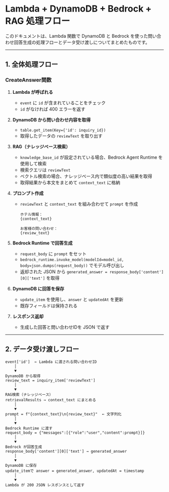 # Lambda + DynamoDB + Bedrock + RAG 処理フロー

このドキュメントは、Lambda 関数で DynamoDB と Bedrock を使った問い合わせ回答生成の処理フローとデータ受け渡しについてまとめたものです。

---

## 1. 全体処理フロー
### CreateAnswer関数

1. **Lambda が呼ばれる**

   * `event` に `id` が含まれていることをチェック
   * `id` がなければ 400 エラーを返す

2. **DynamoDB から問い合わせ内容を取得**

   * `table.get_item(Key={'id': inquiry_id})`
   * 取得したデータの `reviewText` を取り出す

3. **RAG（ナレッジベース検索）**

   * `knowledge_base_id` が設定されている場合、Bedrock Agent Runtime を使用して検索
   * 検索クエリは `reviewText`
   * ベクトル検索の場合、ナレッジベース内で類似度の高い結果を取得
   * 取得結果から本文をまとめて `context_text` に格納

4. **プロンプト作成**

   * `reviewText` と `context_text` を組み合わせて `prompt` を作成

     ```text
     ホテル情報：
     {context_text}

     お客様の問い合わせ：
     {review_text}
     ```

5. **Bedrock Runtime で回答生成**

   * `request_body` に `prompt` をセット
   * `bedrock_runtime.invoke_model(modelId=model_id, body=json.dumps(request_body))` でモデル呼び出し
   * 返却された JSON から `generated_answer = response_body['content'][0]['text']` を取得

6. **DynamoDB に回答を保存**

   * `update_item` を使用し、`answer` と `updatedAt` を更新
   * 既存フィールドは保持される

7. **レスポンス返却**

   * 生成した回答と問い合わせIDを JSON で返す

---

## 2. データ受け渡しフロー

```text
event['id']  ← Lambda に渡される問い合わせID
    │
    ▼
DynamoDB から取得
review_text = inquiry_item['reviewText']
    │
    ▼
RAG検索（ナレッジベース）
retrievalResults → context_text にまとめる
    │
    ▼
prompt = f"{context_text}\n{review_text}"  ← 文字列化
    │
    ▼
Bedrock Runtime に渡す
request_body = {"messages":[{"role":"user","content":prompt}]} 
    │
    ▼
Bedrock が回答生成
response_body['content'][0]['text'] → generated_answer
    │
    ▼
DynamoDB に保存
update_itemで answer = generated_answer, updatedAt = timestamp
    │
    ▼
Lambda が 200 JSON レスポンスとして返す
```
